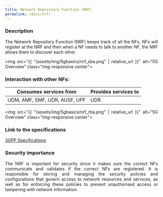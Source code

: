 ```yaml
---
title: Network Repository Function (NRF)
permalink: /docs/nrf/
---
```

<style>body {text-align: justify}</style>

### Description
The Network Repository Function (NRF) keeps track of all the NFs. NFs will register at the NRF and then when a NF needs to talk to another NF, the NRF allows them to discover each other.

<img src="{{ "/assets/img/5gbasics/nrf_sba.png" | relative_url }}" alt="5G Overview" class="img-responsive center">

### Interaction with other NFs:

| Consumes services from            | Provides services to  | 
| -------------                     |-------------          |
| UDM, AMF, SMF, UDR, AUSF, UPF     | UDR                   |

<img src="{{ "/assets/img/5gbasics/nrf_rba.png" | relative_url }}" alt="5G Overview" class="img-responsive center">

### Link to the specifications
<a href="https://www.etsi.org/deliver/etsi_ts/129500_129599/129510/17.07.00_60/ts_129510v170700p.pdf">3GPP Specifications</a>

### Security importance
The NRF is important for security since it makes sure the correct NFs communicate and validates if the correct NFs are registered.
It is responsible for storing and managing the security policies and configurations that govern access to network resources and services, as well as for enforcing these policies to prevent unauthorised access or tampering with network information.